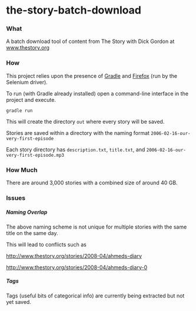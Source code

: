 the-story-batch-download
========================

### What

A batch download tool of content from The Story with Dick Gordon at www.thestory.org

### How

This project relies upon the presence of [Gradle](http://www.gradle.org/) and [Firefox](https://mozilla.org/firefox) (run by the Selenium driver).

To run (with Gradle already installed) open a command-line interface in the project and execute.

``
gradle run
``

This will create the directory `out` where every story will be saved.

Stories are saved within a directory with the naming format `2006-02-16-our-very-first-episode`

Each story directory has `description.txt`, `title.txt`, and `2006-02-16-our-very-first-episode.mp3`

### How Much

There are around 3,000 stories with a combined size of around 40 GB.

### Issues

##### Naming Overlap 

The above naming scheme is not unique for multiple stories with the same title on the same day.

This will lead to conflicts such as 

http://www.thestory.org/stories/2008-04/ahmeds-diary

http://www.thestory.org/stories/2008-04/ahmeds-diary-0

##### Tags

Tags (useful bits of categorical info) are currently being extracted but not yet saved.